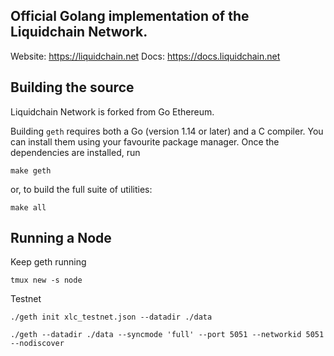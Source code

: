 ## Official Golang implementation of the Liquidchain Network.

Website: https://liquidchain.net
Docs: https://docs.liquidchain.net


## Building the source

Liquidchain Network is forked from Go Ethereum.

Building `geth` requires both a Go (version 1.14 or later) and a C compiler. You can install
them using your favourite package manager. Once the dependencies are installed, run

```shell
make geth
```

or, to build the full suite of utilities:

```shell
make all
```


## Running a Node

Keep geth running

```tmux new -s node```

Testnet

```./geth init xlc_testnet.json --datadir ./data```

```./geth --datadir ./data --syncmode 'full' --port 5051 --networkid 5051 --nodiscover```





